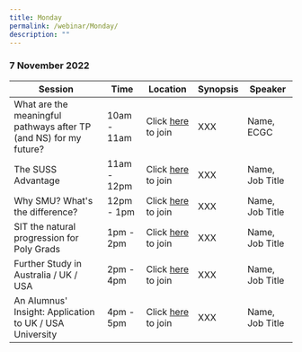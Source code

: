 ```yaml
---
title: Monday
permalink: /webinar/Monday/
description: ""
---
```

### 7 November 2022

| Session | Time | Location | Synopsis | Speaker |
| - | - | - | - | - |
| What are the meaningful pathways after TP (and NS) for my future?  | 10am - 11am | Click [here](https://teams.microsoft.com/registration/8JupJXKOKkeuUK373w328Q,GWbOamJ2S0qUifwBzqYLyQ,9wayoaUr00-EiS6OP5z7sA,P3ks5mrdw0SYVImro5mmiQ,_aSy55g1602Ln0sbtVo0cg,zeo3knhVbUKWLWIH81MI1g?mode=read&tenantId=25a99bf0-8e72-472a-ae50-adfbdf0df6f1) to join | XXX  | Name, ECGC |
| The SUSS Advantage  | 11am - 12pm | Click [here](https://teams.microsoft.com/l/meetup-join/19:4EcoKuqb71iF7HAmajW0VPeFg7cJCjEjmEFUjgK4E5g1@thread.tacv2/1656384425550?context=%7B%22Tid%22:%2225a99bf0-8e72-472a-ae50-adfbdf0df6f1%22,%22Oid%22:%22c083ea69-58c5-4cf2-9ce1-de712a1a8226%22%7D) to join | XXX  | Name, Job Title |
| Why SMU? What's the difference?  | 12pm - 1pm | Click [here](https://teams.microsoft.com/l/meetup-join/19:4EcoKuqb71iF7HAmajW0VPeFg7cJCjEjmEFUjgK4E5g1@thread.tacv2/1656384425550?context=%7B%22Tid%22:%2225a99bf0-8e72-472a-ae50-adfbdf0df6f1%22,%22Oid%22:%22c083ea69-58c5-4cf2-9ce1-de712a1a8226%22%7D) to join | XXX  | Name, Job Title |
| SIT the natural progression for Poly Grads  | 1pm - 2pm | Click [here](https://teams.microsoft.com/l/meetup-join/19:4EcoKuqb71iF7HAmajW0VPeFg7cJCjEjmEFUjgK4E5g1@thread.tacv2/1656384425550?context=%7B%22Tid%22:%2225a99bf0-8e72-472a-ae50-adfbdf0df6f1%22,%22Oid%22:%22c083ea69-58c5-4cf2-9ce1-de712a1a8226%22%7D) to join | XXX  | Name, Job Title |
| Further Study in Australia / UK / USA | 2pm - 4pm | Click [here](https://teams.microsoft.com/l/meetup-join/19:4EcoKuqb71iF7HAmajW0VPeFg7cJCjEjmEFUjgK4E5g1@thread.tacv2/1656384425550?context=%7B%22Tid%22:%2225a99bf0-8e72-472a-ae50-adfbdf0df6f1%22,%22Oid%22:%22c083ea69-58c5-4cf2-9ce1-de712a1a8226%22%7D) to join | XXX  | Name, Job Title |
| An Alumnus' Insight: Application to UK / USA University  | 4pm - 5pm | Click [here](https://teams.microsoft.com/l/meetup-join/19:4EcoKuqb71iF7HAmajW0VPeFg7cJCjEjmEFUjgK4E5g1@thread.tacv2/1656384425550?context=%7B%22Tid%22:%2225a99bf0-8e72-472a-ae50-adfbdf0df6f1%22,%22Oid%22:%22c083ea69-58c5-4cf2-9ce1-de712a1a8226%22%7D) to join | XXX  | Name, Job Title |